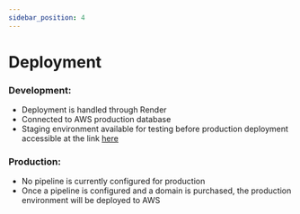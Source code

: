 ```yaml
---
sidebar_position: 4
---
```


# Deployment

### Development:

- Deployment is handled through Render
- Connected to AWS production database
- Staging environment available for testing before production deployment accessible at the link [here](https://eufmd-targets.onrender.com/)

### Production:

- No pipeline is currently configured for production
- Once a pipeline is configured and a domain is purchased, the production environment will be deployed to AWS
